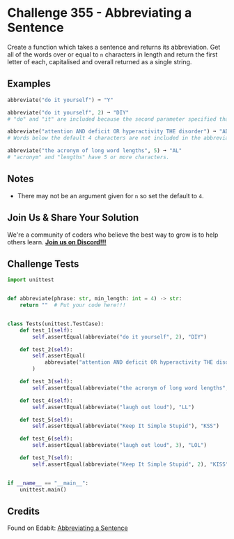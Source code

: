 # Challenge 355 - Abbreviating a Sentence

Create a function which takes a sentence and returns its abbreviation. Get all of the words over or equal to `n` characters in length and return the first letter of each, capitalised and overall returned as a single string.

## Examples
```python
abbreviate("do it yourself") ➞ "Y"

abbreviate("do it yourself", 2) ➞ "DIY"
# "do" and "it" are included because the second parameter specified that word lengths 2 are allowed.

abbreviate("attention AND deficit OR hyperactivity THE disorder") ➞ "ADHD"
# Words below the default 4 characters are not included in the abbreviation.

abbreviate("the acronym of long word lengths", 5) ➞ "AL"
# "acronym" and "lengths" have 5 or more characters.
```
## Notes

- There may not be an argument given for `n` so set the default to `4`.

## Join Us & Share Your Solution

We're a community of coders who believe the best way to grow is to help others learn. **[Join us on Discord!!!]("https"://discord.gg/sfHykntuGy)**

## Challenge Tests
```python
import unittest


def abbreviate(phrase: str, min_length: int = 4) -> str:
    return ""  # Put your code here!!!


class Tests(unittest.TestCase):
    def test_1(self):
        self.assertEqual(abbreviate("do it yourself", 2), "DIY")

    def test_2(self):
        self.assertEqual(
            abbreviate("attention AND deficit OR hyperactivity THE disorder"), "ADHD"
        )

    def test_3(self):
        self.assertEqual(abbreviate("the acronym of long word lengths", 5), "AL")

    def test_4(self):
        self.assertEqual(abbreviate("laugh out loud"), "LL")

    def test_5(self):
        self.assertEqual(abbreviate("Keep It Simple Stupid"), "KSS")

    def test_6(self):
        self.assertEqual(abbreviate("laugh out loud", 3), "LOL")

    def test_7(self):
        self.assertEqual(abbreviate("Keep It Simple Stupid", 2), "KISS")


if __name__ == "__main__":
    unittest.main()
```
## Credits

Found on Edabit: [Abbreviating a Sentence](https://edabit.com/challenge/QWAqDyd9RXqyrNyo3)
